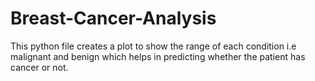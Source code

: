 # Breast-Cancer-Analysis

This python file creates a plot to show the range of each condition i.e malignant and benign which helps in predicting whether the patient has cancer or not.
